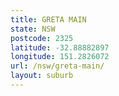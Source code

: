 ```yaml
---
title: GRETA MAIN
state: NSW
postcode: 2325
latitude: -32.88882897
longitude: 151.2826072
url: /nsw/greta-main/
layout: suburb
---
```

